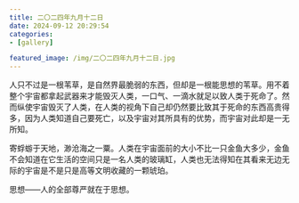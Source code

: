```yaml
---
title: 二〇二四年九月十二日
date: 2024-09-12 20:29:54
categories:
- [gallery]

featured_image: /img/二〇二四年九月十二日.jpg
---
```


人只不过是一根苇草，是自然界最脆弱的东西，但却是一根能思想的苇草。用不着整个宇宙都拿起武器来才能毁灭人类，一口气、一滴水就足以致人类于死命了。然而纵使宇宙毁灭了人类，在人类的视角下自己却仍然要比致其于死命的东西高贵得多，因为人类知道自己要死亡，以及宇宙对其所具有的优势，而宇宙对此却是一无所知。

寄蜉蝣于天地，渺沧海之一粟。人类在宇宙面前的大小不比一只金鱼大多少，金鱼不会知道在它生活的空间只是一名人类的玻璃缸，人类也无法得知在其看来无边无际的宇宙是不是只是高等文明收藏的一颗琥珀。

思想——人的全部尊严就在于思想。